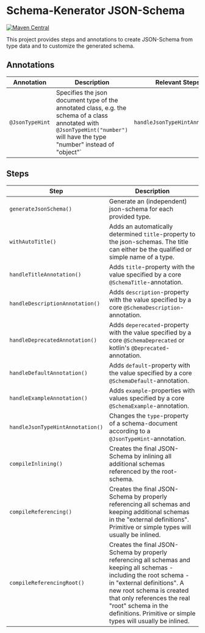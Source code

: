 # Schema-Kenerator JSON-Schema

[![Maven Central](https://maven-badges.herokuapp.com/maven-central/io.github.smiley4/schema-kenerator-jsonschema/badge.svg)](https://maven-badges.herokuapp.com/maven-central/io.github.smiley4/schema-kenerator-jsonschema)

This project provides steps and annotations to create JSON-Schema from type data and to customize the generated schema.

## Annotations

| Annotation      | Description                                                                                                                                                                   | Relevant Steps                 |
|-----------------|-------------------------------------------------------------------------------------------------------------------------------------------------------------------------------|--------------------------------|
| `@JsonTypeHint` | Specifies the json document type of the annotated class, e.g. the schema of a class annotated with `@JsonTypeHint("number")` will have the type "number" instead of "object"` | `handleJsonTypeHintAnnotation` |

## Steps

| Step                             | Description                                                                                                                                                                                                                                                                                        |
|----------------------------------|----------------------------------------------------------------------------------------------------------------------------------------------------------------------------------------------------------------------------------------------------------------------------------------------------|
| `generateJsonSchema()`           | Generate an (independent) json-schema for each provided type.                                                                                                                                                                                                                                      |
| `withAutoTitle()`                | Adds an automatically determined `title`-property to the json-schemas. The title can either be the qualified or simple name of a type.                                                                                                                                                             |
| `handleTitleAnnotation()`        | Adds `title`-property with the value specified by a core `@SchemaTitle`-annotation.                                                                                                                                                                                                                |
| `handleDescriptionAnnotation()`  | Adds `description`-property with the value specified by a core `@SchemaDescription`-annotation.                                                                                                                                                                                                    |
| `handleDeprecatedAnnotation()`   | Adds `deperecated`-property with the value specified by a core `@SchemaDeprecated` or kotlin's `@Deprecated`-annotation.                                                                                                                                                                           |
| `handleDefaultAnnotation()`      | Adds `default`-property with the value specified by a core `@SchemaDefault`-annotation.                                                                                                                                                                                                            |
| `handleExampleAnnotation()`      | Adds `example`-properties with values specified by a core `@SchemaExample`-annotation.                                                                                                                                                                                                             |
| `handleJsonTypeHintAnnotation()` | Changes the `type`-property of a schema-document according to a `@JsonTypeHint`-annotation.                                                                                                                                                                                                        |
| `compileInlining()`              | Creates the final JSON-Schema by inlining all additional schemas referenced by the root-schema.                                                                                                                                                                                                    |
| `compileReferencing()`           | Creates the final JSON-Schema by properly referencing all schemas and keeping additional schemas in the "external definitions". Primitive or simple types will usually be inlined.                                                                                                                 |
| `compileReferencingRoot()`       | Creates the final JSON-Schema by properly referencing all schemas and keeping all schemas - including the root schema - in "external definitions". A new root schema is created that only references the real "root" schema in the definitions. Primitive or simple types will usually be inlined. |

